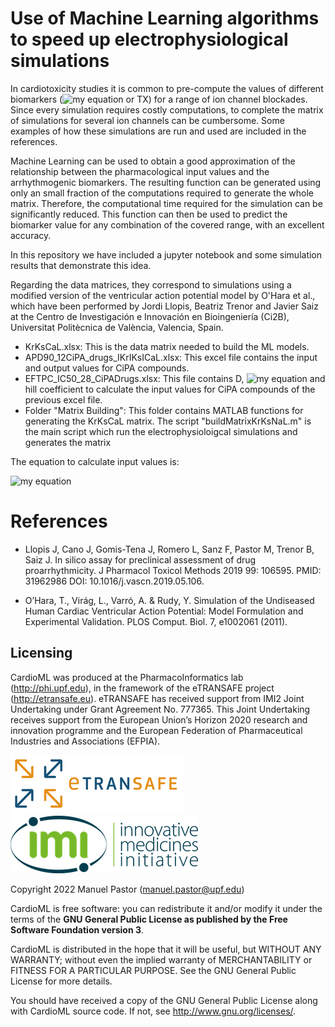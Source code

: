 # Use of Machine Learning algorithms to speed up electrophysiological simulations

In cardiotoxicity studies it is common to pre-compute the values of different biomarkers (![my equation](https://latex.codecogs.com/svg.image?APD_{90}) or TX) for a range of ion channel blockades. Since every simulation requires costly computations, to complete the matrix of simulations for several ion channels can be cumbersome. Some examples of how these simulations are run and used are included in the references.

Machine Learning can be used to obtain a good approximation of the relationship between the pharmacological input values and the arrhythmogenic biomarkers. The resulting function can be generated using only an small fraction of the computations required to generate the whole matrix. Therefore, the computational time required for the simulation can be significantly reduced. This function can then be used to predict the biomarker value for any combination of the covered range, with an excellent accuracy.

In this repository we have included a jupyter notebook and some simulation results that demonstrate this idea. 

Regarding the data matrices, they correspond to simulations using a modified version of the ventricular action potential model by O'Hara et al., which have been performed by Jordi Llopis, Beatriz Trenor and Javier Saiz at the Centro de Investigación e Innovación en Bioingeniería (Ci2B), Universitat Politècnica de València, Valencia, Spain.

- KrKsCaL.xlsx: This is the data matrix needed to build the ML models.
- APD90_12CiPA_drugs_IKrIKsICaL.xlsx: This excel file contains the input and output values for CiPA compounds.
- EFTPC_IC50_28_CiPADrugs.xlsx: This file contains D, ![my equation](https://latex.codecogs.com/svg.image?I&space;C_{50}) and hill coefficient to calculate the input values for CiPA compounds of the previous excel file.
- Folder "Matrix Building": This folder contains MATLAB functions for generating the KrKsCaL matrix. The script "buildMatrixKrKsNaL.m" is the main script which run the electrophysioloigcal simulations and generates the matrix

The equation to calculate input values is:

![my equation](https://latex.codecogs.com/svg.image?\text&space;{&space;Input&space;value&space;}=\log&space;_{10}\left(\left[\frac{D}{I&space;C_{50}}\right]^{h}\right))

# References

* Llopis J, Cano J, Gomis-Tena J, Romero L, Sanz F, Pastor M, Trenor B, Saiz J. In silico assay for preclinical assessment of drug proarrhythmicity. J Pharmacol Toxicol Methods 2019 99: 106595. PMID: 31962986 DOI: 10.1016/j.vascn.2019.05.106.

* O’Hara, T., Virág, L., Varró, A. & Rudy, Y. Simulation of the Undiseased Human Cardiac Ventricular Action Potential: Model Formulation and Experimental Validation. PLOS Comput. Biol. 7, e1002061 (2011).

## Licensing

CardioML was produced at the PharmacoInformatics lab (http://phi.upf.edu), in the framework of the eTRANSAFE project (http://etransafe.eu). eTRANSAFE has received support from IMI2 Joint Undertaking under Grant Agreement No. 777365. This Joint Undertaking receives support from the European Union’s Horizon 2020 research and innovation programme and the European Federation of Pharmaceutical Industries and Associations (EFPIA). 

![Alt text](images/eTRANSAFE-logo-git.png?raw=true "eTRANSAFE-logo") ![Alt text](images/imi-logo.png?raw=true "IMI logo")

Copyright 2022 Manuel Pastor (manuel.pastor@upf.edu)

CardioML is free software: you can redistribute it and/or modify it under the terms of the **GNU General Public License as published by the Free Software Foundation version 3**.

CardioML is distributed in the hope that it will be useful, but WITHOUT ANY WARRANTY; without even the implied warranty of
MERCHANTABILITY or FITNESS FOR A PARTICULAR PURPOSE. See the GNU General Public License for more details.

You should have received a copy of the GNU General Public License along with CardioML source code. If not, see <http://www.gnu.org/licenses/>.

